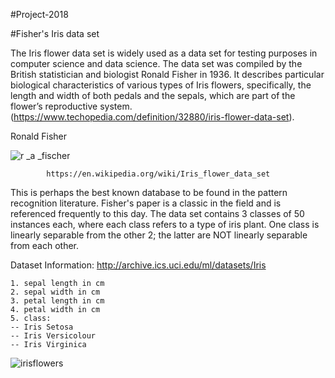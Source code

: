 #Project-2018

#Fisher's Iris data set

The Iris flower data set is widely used as a data set for testing purposes in computer science and data science.
The data set was compiled by the British statistician and biologist Ronald Fisher in 1936. It describes particular biological characteristics of various types of Iris flowers, specifically, the length and width of both pedals and the sepals, which are part of the flower’s reproductive system. (https://www.techopedia.com/definition/32880/iris-flower-data-set). 

Ronald Fisher

![r _a _fischer](https://user-images.githubusercontent.com/36171916/38193035-cc62d1b8-3667-11e8-86e4-f6cdf79841cb.jpg)


            
            https://en.wikipedia.org/wiki/Iris_flower_data_set
            
This is perhaps the best known database to be found in the pattern recognition literature. Fisher's paper is a classic in the field and is referenced frequently to this day.  The data set contains 3 classes of 50 instances each, where each class refers to a type of iris plant. One class is linearly separable from the other 2; the latter are NOT linearly separable from each other. 

Dataset Information:
http://archive.ics.uci.edu/ml/datasets/Iris

    1. sepal length in cm 
    2. sepal width in cm 
    3. petal length in cm 
    4. petal width in cm 
    5. class: 
    -- Iris Setosa 
    -- Iris Versicolour 
    -- Iris Virginica 
![irisflowers](https://user-images.githubusercontent.com/36171916/38193491-3b95b53a-366a-11e8-84f9-b8b1bc1df0ec.JPG)

                
                
